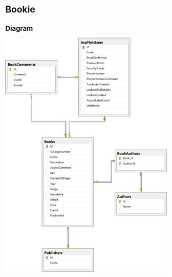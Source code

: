 # Bookie

## Diagram

![screenshot](https://raw.githubusercontent.com/Team-Charlotte-Bronte/ASP-NET-Web-Forms-Teamwork-2014/master/Bookie/Diagram/Diagram.png)
